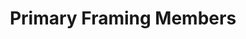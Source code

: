---
layout: project_details.njk
title: "Primary Framing Members"
project_description: "descrption"
---